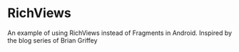 RichViews
=========

An example of using RichViews instead of Fragments in Android. Inspired by the blog series of Brian Griffey
